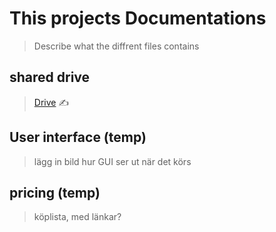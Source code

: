 # This projects Documentations  
> Describe what the diffrent files contains


## shared drive
> [Drive](https://drive.google.com/drive/folders/1GKdPG60LBvru-e2fMha9NIqRZFCKdvjO) ✍️


## User interface (temp)
> lägg in bild hur GUI ser ut när det körs

## pricing (temp)
> köplista, med länkar?
